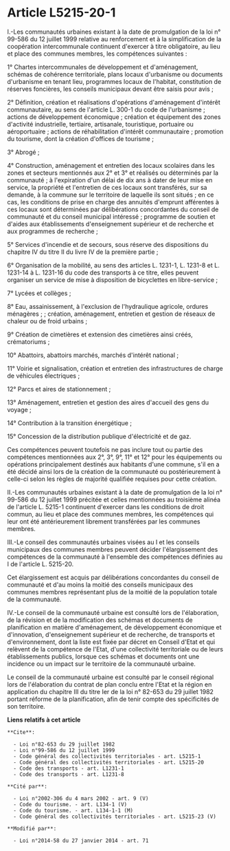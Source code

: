 # Article L5215-20-1

I.-Les communautés urbaines existant à la date de promulgation de la loi n° 99-586 du 12 juillet 1999 relative au
renforcement et à la simplification de la coopération intercommunale continuent d'exercer à titre obligatoire, au lieu et
place des communes membres, les compétences suivantes : 

1° Chartes intercommunales de développement et d'aménagement, schémas de cohérence territoriale, plans locaux d'urbanisme ou
documents d'urbanisme en tenant lieu, programmes locaux de l'habitat, constitution de réserves foncières, les conseils
municipaux devant être saisis pour avis ; 

2° Définition, création et réalisations d'opérations d'aménagement d'intérêt communautaire, au sens de l'article L. 300-1 du
code de l'urbanisme ; actions de développement économique ; création et équipement des zones d'activité industrielle,
tertiaire, artisanale, touristique, portuaire ou aéroportuaire ; actions de réhabilitation d'intérêt communautaire ;
promotion du tourisme, dont la création d'offices de tourisme ; 

3° Abrogé ; 

4° Construction, aménagement et entretien des locaux scolaires dans les zones et secteurs mentionnés aux 2° et 3° et réalisés
ou déterminés par la communauté ; à l'expiration d'un délai de dix ans à dater de leur mise en service, la propriété et
l'entretien de ces locaux sont transférés, sur sa demande, à la commune sur le territoire de laquelle ils sont situés ; en ce
cas, les conditions de prise en charge des annuités d'emprunt afférentes à ces locaux sont déterminées par délibérations
concordantes du conseil de communauté et du conseil municipal intéressé ; programme de soutien et d'aides aux établissements
d'enseignement supérieur et de recherche et aux programmes de recherche ; 

5° Services d'incendie et de secours, sous réserve des dispositions du chapitre IV du titre II du livre IV de la première
partie ; 

6° Organisation de la mobilité, au sens des articles L. 1231-1, L. 1231-8 et L. 1231-14 à L. 1231-16 du code des transports à
ce titre, elles peuvent organiser un service de mise à disposition de bicyclettes en libre-service ; 

7° Lycées et collèges ; 

8° Eau, assainissement, à l'exclusion de l'hydraulique agricole, ordures ménagères ; ; création, aménagement, entretien et
gestion de réseaux de chaleur ou de froid urbains ; 

9° Création de cimetières et extension des cimetières ainsi créés, crématoriums ; 

10° Abattoirs, abattoirs marchés, marchés d'intérêt national ; 

11° Voirie et signalisation, création et entretien des infrastructures de charge de véhicules électriques ; 

12° Parcs et aires de stationnement ; 

13° Aménagement, entretien et gestion des aires d'accueil des gens du voyage ; 

14° Contribution à la transition énergétique ; 

15° Concession de la distribution publique d'électricité et de gaz. 

Ces compétences peuvent toutefois ne pas inclure tout ou partie des compétences mentionnées aux 2°, 3°, 9°, 11° et 12° pour
les équipements ou opérations principalement destinés aux habitants d'une commune, s'il en a été décidé ainsi lors de la
création de la communauté ou postérieurement à celle-ci selon les règles de majorité qualifiée requises pour cette création. 

II.-Les communautés urbaines existant à la date de promulgation de la loi n° 99-586 du 12 juillet 1999 précitée et celles
mentionnées au troisième alinéa de l'article L. 5215-1 continuent d'exercer dans les conditions de droit commun, au lieu et
place des communes membres, les compétences qui leur ont été antérieurement librement transférées par les communes membres. 

III.-Le conseil des communautés urbaines visées au I et les conseils municipaux des communes membres peuvent décider
l'élargissement des compétences de la communauté à l'ensemble des compétences définies au I de l'article L. 5215-20. 

Cet élargissement est acquis par délibérations concordantes du conseil de communauté et d'au moins la moitié des conseils
municipaux des communes membres représentant plus de la moitié de la population totale de la communauté. 

IV.-Le conseil de la communauté urbaine est consulté lors de l'élaboration, de la révision et de la modification des schémas
et documents de planification en matière d'aménagement, de développement économique et d'innovation, d'enseignement supérieur
et de recherche, de transports et d'environnement, dont la liste est fixée par décret en Conseil d'Etat et qui relèvent de la
compétence de l'Etat, d'une collectivité territoriale ou de leurs établissements publics, lorsque ces schémas et documents
ont une incidence ou un impact sur le territoire de la communauté urbaine. 

Le conseil de la communauté urbaine est consulté par le conseil régional lors de l'élaboration du contrat de plan conclu
entre l'Etat et la région en application du chapitre III du titre Ier de la loi n° 82-653 du 29 juillet 1982 portant réforme
de la planification, afin de tenir compte des spécificités de son territoire.

**Liens relatifs à cet article**

	**Cite**:

	  - Loi n°82-653 du 29 juillet 1982
	  - Loi n°99-586 du 12 juillet 1999
	  - Code général des collectivités territoriales - art. L5215-1
	  - Code général des collectivités territoriales - art. L5215-20
	  - Code des transports - art. L1231-1
	  - Code des transports - art. L1231-8

	**Cité par**:

	  - Loi n°2002-306 du 4 mars 2002 - art. 9 (V)
	  - Code du tourisme. - art. L134-1 (V)
	  - Code du tourisme. - art. L134-1-1 (M)
	  - Code général des collectivités territoriales - art. L5215-23 (V)

	**Modifié par**:

	  - Loi n°2014-58 du 27 janvier 2014 - art. 71

